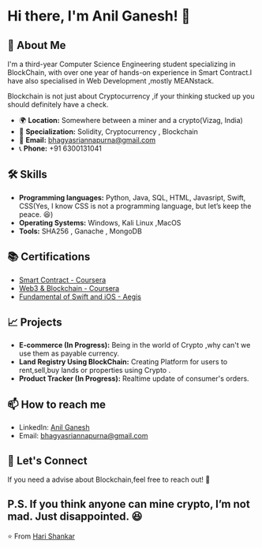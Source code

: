 # Hi there, I'm Anil Ganesh! 👋

## 🚀 About Me


I'm a third-year Computer Science Engineering student specializing in BlockChain, with over one year of hands-on experience in Smart Contract.I have also specialised in Web Development ,mostly MEANstack.

 Blockchain is not just about Cryptocurrency ,if your thinking stucked up you should definitely have a check.

- 🌍 **Location:** Somewhere between a miner and a crypto(Vizag, India)
- 💎 **Specialization:** Solidity, Cryptocurrency , Blockchain
- 📧 **Email:** bhagyasriannapurna@gmail.com
- 📞 **Phone:** +91 6300131041
## 🛠 Skills

- **Programming languages:** Python, Java, SQL, HTML, Javasript, Swift, CSS(Yes, I know CSS is not a programming language, but let’s keep the peace. 😆)
- **Operating Systems:** Windows, Kali Linux ,MacOS
- **Tools:** SHA256 , Ganache , MongoDB 


## 📚 Certifications

- [Smart Contract - Coursera](https://drive.google.com/file/d/1kdwnMlKiIbBzUSjI2NGt21xKl56lfTHn/view?usp=drive_link)
- [Web3 & Blockchain - Coursera](https://drive.google.com/file/d/1nBlkiqQ4wd8H7D3bI_DWlwgrqTo2xjk1/view?usp=drive_link)
- [Fundamental of Swift and iOS - Aegis](https://drive.google.com/file/d/12aYYHu_0C-f_1nuCW3WUXyloHmUAkK-1/view?usp=drive_link)

## 📈 Projects

- **E-commerce (In Progress):** Being in the world of Crypto ,why can't we use them as payable currency.
- **Land Registry Using BlockChain:** Creating Platform for users to rent,sell,buy lands or properties using Crypto .
- **Product Tracker (In Progress):** Realtime update of consumer's orders.



## 📫 How to reach me

- LinkedIn: [Anil Ganesh](www.linkedin.com/in/anil-ganesh-09219a274)
- Email: bhagyasriannapurna@gmail.com

## 🚀 Let's Connect

If you need a advise about Blockchain,feel free to reach out! 🚀 

P.S. If you think anyone can mine crypto, I’m not mad. Just disappointed. 😆
---

⭐️ From [Hari Shankar](https://github.com/AnilganeshThota)
